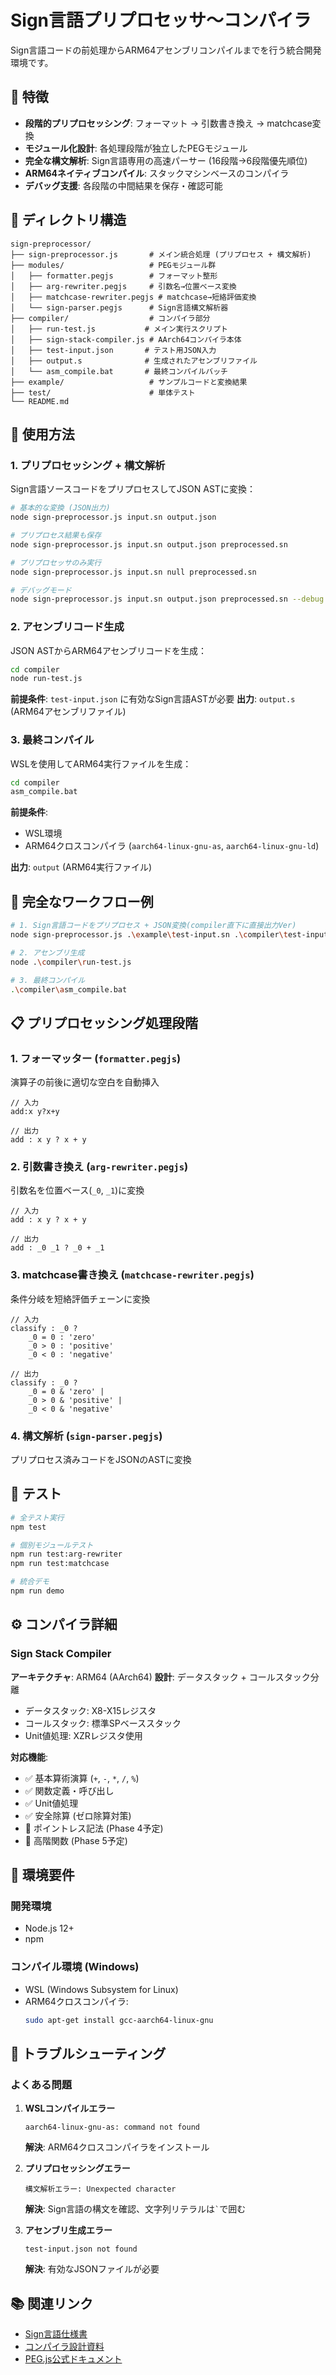 # Sign言語プリプロセッサ～コンパイラ

Sign言語コードの前処理からARM64アセンブリコンパイルまでを行う統合開発環境です。

## 🌟 特徴

- **段階的プリプロセッシング**: フォーマット → 引数書き換え → matchcase変換
- **モジュール化設計**: 各処理段階が独立したPEGモジュール
- **完全な構文解析**: Sign言語専用の高速パーサー (16段階→6段階優先順位)
- **ARM64ネイティブコンパイル**: スタックマシンベースのコンパイラ
- **デバッグ支援**: 各段階の中間結果を保存・確認可能

## 📂 ディレクトリ構造

```
sign-preprocessor/
├── sign-preprocessor.js       # メイン統合処理 (プリプロセス + 構文解析)
├── modules/                   # PEGモジュール群
│   ├── formatter.pegjs        # フォーマット整形
│   ├── arg-rewriter.pegjs     # 引数名→位置ベース変換 
│   ├── matchcase-rewriter.pegjs # matchcase→短絡評価変換
│   └── sign-parser.pegjs      # Sign言語構文解析器
├── compiler/                  # コンパイラ部分
│   ├── run-test.js           # メイン実行スクリプト
│   ├── sign-stack-compiler.js # AArch64コンパイラ本体
│   ├── test-input.json       # テスト用JSON入力
│   ├── output.s              # 生成されたアセンブリファイル
│   └── asm_compile.bat       # 最終コンパイルバッチ
├── example/                   # サンプルコードと変換結果
├── test/                      # 単体テスト
└── README.md
```

## 🚀 使用方法

### 1. プリプロセッシング + 構文解析

Sign言語ソースコードをプリプロセスしてJSON ASTに変換：

```bash
# 基本的な変換 (JSON出力)
node sign-preprocessor.js input.sn output.json

# プリプロセス結果も保存
node sign-preprocessor.js input.sn output.json preprocessed.sn

# プリプロセッサのみ実行
node sign-preprocessor.js input.sn null preprocessed.sn

# デバッグモード
node sign-preprocessor.js input.sn output.json preprocessed.sn --debug
```

### 2. アセンブリコード生成

JSON ASTからARM64アセンブリコードを生成：

```bash
cd compiler
node run-test.js
```

**前提条件**: `test-input.json` に有効なSign言語ASTが必要
**出力**: `output.s` (ARM64アセンブリファイル)

### 3. 最終コンパイル

WSLを使用してARM64実行ファイルを生成：

```bash
cd compiler
asm_compile.bat
```

**前提条件**: 
- WSL環境
- ARM64クロスコンパイラ (`aarch64-linux-gnu-as`, `aarch64-linux-gnu-ld`)

**出力**: `output` (ARM64実行ファイル)

## 🔄 完全なワークフロー例

```bash
# 1. Sign言語コードをプリプロセス + JSON変換(compiler直下に直接出力Ver)
node sign-preprocessor.js .\example\test-input.sn .\compiler\test-input.json .\example\test-input_preprocessed.sn 

# 2. アセンブリ生成
node .\compiler\run-test.js  

# 3. 最終コンパイル
.\compiler\asm_compile.bat

```

## 📋 プリプロセッシング処理段階

### 1. フォーマッター (`formatter.pegjs`)
演算子の前後に適切な空白を自動挿入
```sign
// 入力
add:x y?x+y

// 出力  
add : x y ? x + y
```

### 2. 引数書き換え (`arg-rewriter.pegjs`)
引数名を位置ベース(`_0`, `_1`)に変換
```sign
// 入力
add : x y ? x + y

// 出力
add : _0 _1 ? _0 + _1
```

### 3. matchcase書き換え (`matchcase-rewriter.pegjs`)
条件分岐を短絡評価チェーンに変換
```sign
// 入力
classify : _0 ?
    _0 = 0 : 'zero'
    _0 > 0 : 'positive'
    _0 < 0 : 'negative'

// 出力
classify : _0 ?
    _0 = 0 & 'zero' |
    _0 > 0 & 'positive' |
    _0 < 0 & 'negative'
```

### 4. 構文解析 (`sign-parser.pegjs`)
プリプロセス済みコードをJSONのASTに変換

## 🧪 テスト

```bash
# 全テスト実行
npm test

# 個別モジュールテスト
npm run test:arg-rewriter
npm run test:matchcase

# 統合デモ
npm run demo
```

## ⚙️ コンパイラ詳細

### Sign Stack Compiler

**アーキテクチャ**: ARM64 (AArch64)
**設計**: データスタック + コールスタック分離
- データスタック: X8-X15レジスタ
- コールスタック: 標準SPベーススタック
- Unit値処理: XZRレジスタ使用

**対応機能**:
- ✅ 基本算術演算 (`+`, `-`, `*`, `/`, `%`)
- ✅ 関数定義・呼び出し
- ✅ Unit値処理
- ✅ 安全除算 (ゼロ除算対策)
- 🚧 ポイントレス記法 (Phase 4予定)
- 🚧 高階関数 (Phase 5予定)

## 🔧 環境要件

### 開発環境
- Node.js 12+
- npm

### コンパイル環境 (Windows)
- WSL (Windows Subsystem for Linux)
- ARM64クロスコンパイラ:
  ```bash
  sudo apt-get install gcc-aarch64-linux-gnu
  ```

## 🐛 トラブルシューティング

### よくある問題

1. **WSLコンパイルエラー**
   ```
   aarch64-linux-gnu-as: command not found
   ```
   **解決**: ARM64クロスコンパイラをインストール

2. **プリプロセッシングエラー**
   ```
   構文解析エラー: Unexpected character
   ```
   **解決**: Sign言語の構文を確認、文字列リテラルは`` ` ``で囲む

3. **アセンブリ生成エラー**
   ```
   test-input.json not found
   ```
   **解決**: 有効なJSONファイルが必要

## 📚 関連リンク

- [Sign言語仕様書](./reference/Sign_reference_ja-jp.md)
- [コンパイラ設計資料](./reference/Hint/)
- [PEG.js公式ドキュメント](https://pegjs.org/documentation)

